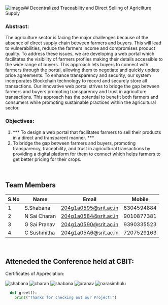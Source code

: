 ![image](https://github.com/SRIT-CSE/IOT-RFID/assets/95006189/10e9a30b-6d74-4d4d-a953-c6f50d41a584)## Decentralized Traceability and Direct Selling of Agricilture Supply 
<br>

 ### Abstract: 
  The agriculture sector is facing the major challenges because of the absence of direct supply chain between farmers and buyers. This will lead to vulnerabilities, reduce the farmers income and compromises product quality. To address these issues, we are developing a web portal which facilitates the visibility of farmers profiles making their details accessible to the wide range of buyers. This approach lets buyers to connect with farmers through the portal, allowing them to negotiate and quickly update price agreements.
		To enhance transparency and security, our system incorporates Blockchain technology to record and securely store all transactions. Our innovative web portal strives to bridge the gap between farmers and buyers promoting transparency and trust in agriculture transactions. This approach has the potential to benefit both farmers and consumers while promoting sustainable practices within the agricultural sector.


 ### Objectives:
1. *** To design a web portal that facilitates farmers to sell their products in a direct and transparent manner. ***
2. To bridge the gap between farmers and buyers, promoting transparency, traceability, and trust in agricultural transactions by providing a digital platform for them to connect which helps farmers to get better pricing for their crops.



  <br>



## Team Members
 S.No| Name     | Email          |Mobile
 --| -------- | -------------- |------
 1| S.Shabana | 204g1a0595@srit.ac.in |6304594884
 2| N Sai Charan | 204g1a0584@srit.ac.in |9010877381
 3|G Sai Pranav | 204g1a0590@srit.ac.in|9390335523
 4|C Sushmitha |204g1a05A6@srit.ac.in|7207529163

<br>

## Atteneded the Conference held at CBIT:
Certificates of Appreciation:

 ![shabana](https://github.com/SRIT-CSE/IOT-RFID/assets/95006189/224e45ac-843c-44d4-a540-3ab5aedce3eb)
![charan](https://github.com/SRIT-CSE/IOT-RFID/assets/95006189/b66d873f-c40d-49f8-8254-cc39a5256adc)
![shabana](https://github.com/SRIT-CSE/IOT-RFID/assets/95006189/6ae8dfec-21fa-4d15-9f40-65d960155f75)
![pranav](https://github.com/SRIT-CSE/IOT-RFID/assets/95006189/d9329914-185f-4e43-b877-482938f7ae7e)
![narasimhulu](https://github.com/SRIT-CSE/IOT-RFID/assets/95006189/302ab284-5224-47e0-9373-0aa605956706)



```python
  def greet():
    print("Thanks for checking out our Project!")
```

